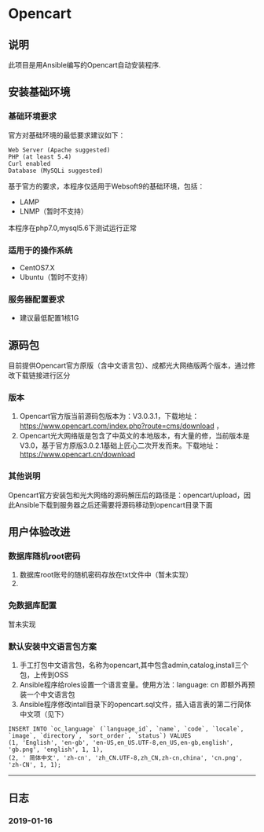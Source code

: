 # Opencart

## 说明
此项目是用Ansible编写的Opencart自动安装程序.

## 安装基础环境

### 基础环境要求

官方对基础环境的最低要求建议如下：
~~~
Web Server (Apache suggested)
PHP (at least 5.4)
Curl enabled
Database (MySQLi suggested)
~~~

基于官方的要求，本程序仅适用于Websoft9的基础环境，包括：

* LAMP
* LNMP（暂时不支持）

本程序在php7.0,mysql5.6下测试运行正常

### 适用于的操作系统

* CentOS7.X
* Ubuntu（暂时不支持）

### 服务器配置要求

* 建议最低配置1核1G


## 源码包

目前提供Opencart官方原版（含中文语言包）、成都光大网络版两个版本，通过修改下载链接进行区分


### 版本
1. Opencart官方版当前源码包版本为：V3.0.3.1，下载地址：https://www.opencart.com/index.php?route=cms/download ，
2. Opencart光大网络版是包含了中英文的本地版本，有大量的修，当前版本是V3.0，基于官方原版3.0.2.1基础上匠心二次开发而来。下载地址：https://www.opencart.cn/download

### 其他说明
Opencart官方安装包和光大网络的源码解压后的路径是：opencart/upload，因此Ansible下载到服务器之后还需要将源码移动到opencart目录下面


## 用户体验改进

### 数据库随机root密码
1. 数据库root账号的随机密码存放在txt文件中（暂未实现）
2. 

### 免数据库配置

暂未实现


### 默认安装中文语言包方案
1. 手工打包中文语言包，名称为opencart,其中包含admin,catalog,install三个包，上传到OSS
2. Ansible程序给roles设置一个语言变量。使用方法：language: cn 即额外再预装一个中文语言包 
3. Ansible程序修改intall目录下的opencart.sql文件，插入语言表的第二行简体中文项（见下）
~~~
INSERT INTO `oc_language` (`language_id`, `name`, `code`, `locale`, `image`, `directory`, `sort_order`, `status`) VALUES
(1, 'English', 'en-gb', 'en-US,en_US.UTF-8,en_US,en-gb,english', 'gb.png', 'english', 1, 1),
(2, ' 简体中文', 'zh-cn', 'zh_CN.UTF-8,zh_CN,zh-cn,china', 'cn.png', 'zh-CN', 1, 1);
~~~

---

## 日志
### 2019-01-16
